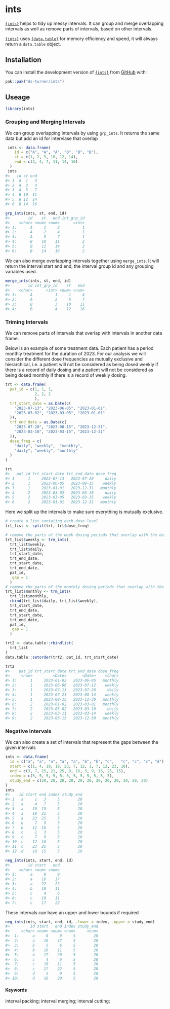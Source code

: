 
<!-- README.md is generated from README.Rmd. Please edit that file -->

# ints

<!-- badges: start -->
<!-- badges: end -->

[`{ints}`](ds-turner.github.io/ints/) helps to tidy up messy intervals.
It can group and merge overlapping intervals as well as remove parts of
intervals, based on other intervals.

[`{ints}`](ds-turner.github.io/ints/) uses
[`{data.table}`](https://rdatatable.gitlab.io/data.table/) for memory
efficiency and speed, it will always return a `data.table` object.

## Installation

You can install the development version of
[`{ints}`](ds-turner.github.io/ints/) from [GitHub](https://github.com/)
with:

``` r
pak::pak("ds-turner/ints")
```

## Useage

``` r
library(ints)
```

### Grouping and Merging Intervals

We can group overlapping intervals by using `grp_ints`. It returns the
same data but add an id for intervlase that overlap

``` r
 ints <- data.frame(
    id = c("A", "A", "A", "B", "B", "B"),
    st = c(1, 2, 5, 10, 12, 14),
    end = c(3, 4, 7, 11, 14, 16)
  )
 ints
#>   id st end
#> 1  A  1   3
#> 2  A  2   4
#> 3  A  5   7
#> 4  B 10  11
#> 5  B 12  14
#> 6  B 14  16
```

``` r
grp_ints(ints, st, end, id)
#>        id    st   end int_grp_id
#>    <char> <num> <num>      <int>
#> 1:      A     1     3          1
#> 2:      A     2     4          1
#> 3:      A     5     7          1
#> 4:      B    10    11          2
#> 5:      B    12    14          2
#> 6:      B    14    16          2
```

We can also merge overlapping intervals together using `merge_ints`. It
will return the interval start and end, the interval group id and any
grouping variables used.

``` r
merge_ints(ints, st, end, id)
#>        id int_grp_id    st   end
#>    <char>      <int> <num> <num>
#> 1:      A          1     1     4
#> 2:      A          2     5     7
#> 3:      B          3    10    11
#> 4:      B          4    12    16
```

### Triming Intervals

We can remove parts of intervals that overlap with intervals in another
data frame.

Below is an example of some treatment data. Each patient has a period
monthly treatment for the duration of 2023. For our analysis we will
consider the different dose frequencies as mutually exclusive and
hierarchical, i.e. a patient will not be considered as being dosed
weekly if there is a record of daily dosing and a patient will not be
considered as being dosed monthly if there is a record of weekly dosing.

``` r
trt <- data.frame(
  pat_id = c(1, 1, 1,
             2, 2, 2
             ),
  trt_start_date = as.Date(c(
    "2023-07-13", "2023-06-05", "2023-01-01",
    "2023-03-02", "2023-03-05", "2023-01-01"
  )),
  trt_end_date = as.Date(c(
    "2023-07-20", "2023-08-15", "2023-12-31",
    "2023-03-10", "2023-03-15", "2023-12-31"
  )),
  dose_freq = c(
    "daily", "weekly",  "monthly",
    "daily", "weekly", "monthly"
  )
)

trt
#>   pat_id trt_start_date trt_end_date dose_freq
#> 1      1     2023-07-13   2023-07-20     daily
#> 2      1     2023-06-05   2023-08-15    weekly
#> 3      1     2023-01-01   2023-12-31   monthly
#> 4      2     2023-03-02   2023-03-10     daily
#> 5      2     2023-03-05   2023-03-15    weekly
#> 6      2     2023-01-01   2023-12-31   monthly
```

Here we split up the intervals to make sure everything is mutually
exclusive.

``` r
# create a list contaiing each dose level
trt_list <- split(trt, trt$dose_freq)

# remove the parts of the week dosing periods that overlap with the daily dosing intervals
trt_list$weekly <- trm_ints(
  trt_list$weekly,
  trt_list$daily,
  trt_start_date,
  trt_end_date,
  trt_start_date,
  trt_end_date,
  pat_id,
  .gap = 1
  )
# remove the parts of the monthly dosing periods that overlap with the daily and weekly dosing intervals
trt_list$monthly <- trm_ints(
  trt_list$monthly,
  rbind(trt_list$daily, trt_list$weekly),
  trt_start_date,
  trt_end_date,
  trt_start_date,
  trt_end_date,
  pat_id,
  .gap = 1
  )

trt2 <- data.table::rbindlist(
  trt_list
)
data.table::setorder(trt2, pat_id, trt_start_date)

trt2
#>    pat_id trt_start_date trt_end_date dose_freq
#>     <num>         <Date>       <Date>    <char>
#> 1:      1     2023-01-02   2023-06-05   monthly
#> 2:      1     2023-06-06   2023-07-12    weekly
#> 3:      1     2023-07-13   2023-07-20     daily
#> 4:      1     2023-07-21   2023-08-14    weekly
#> 5:      1     2023-08-15   2023-12-30   monthly
#> 6:      2     2023-01-02   2023-03-01   monthly
#> 7:      2     2023-03-02   2023-03-10     daily
#> 8:      2     2023-03-11   2023-03-14    weekly
#> 9:      2     2023-03-15   2023-12-30   monthly
```

### Negative Intervals

We can also create a set of intervals that represent the gaps between
the given intervals

``` r
ints <- data.frame(
  id = c("a", "a", "a", "a", "a", "b", "b", "c",   "c", "c", "c", "d"),
  start = c(1, 4, 10, 18, 23, 7, 12, 1, 7, 12, 23, 10),
  end = c(3, 7, 15, 21, 25, 9, 16, 3, 9, 16, 25, 15),
  index = c(5, 5, 5, 5, 5, 5, 5, 5, 5, 5, 5, 5),
  study_end = c(20, 20, 20, 20, 20, 20, 20, 20, 20, 20, 20, 20)
)
ints
#>    id start end index study_end
#> 1   a     1   3     5        20
#> 2   a     4   7     5        20
#> 3   a    10  15     5        20
#> 4   a    18  21     5        20
#> 5   a    23  25     5        20
#> 6   b     7   9     5        20
#> 7   b    12  16     5        20
#> 8   c     1   3     5        20
#> 9   c     7   9     5        20
#> 10  c    12  16     5        20
#> 11  c    23  25     5        20
#> 12  d    10  15     5        20
```

``` r
neg_ints(ints, start, end, id)
#>        id start   end
#>    <char> <num> <num>
#> 1:      a     8     9
#> 2:      a    16    17
#> 3:      a    22    22
#> 4:      b    10    11
#> 5:      c     4     6
#> 6:      c    10    11
#> 7:      c    17    22
```

These intervals can have an upper and lower bounds if required

``` r
neg_ints(ints, start, end, id, .lower = index, .upper = study_end)
#>         id start   end index study_end
#>     <char> <num> <num> <num>     <num>
#>  1:      a     8     9     5        20
#>  2:      a    16    17     5        20
#>  3:      b     5     6     5        20
#>  4:      b    10    11     5        20
#>  5:      b    17    20     5        20
#>  6:      c     4     6     5        20
#>  7:      c    10    11     5        20
#>  8:      c    17    22     5        20
#>  9:      d     5     9     5        20
#> 10:      d    16    20     5        20
```

#### Keywords

interval packing; interval merging; interval cutting;
